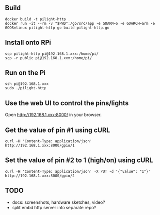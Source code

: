 ## Build

```
docker build -t pilight-http .
docker run -it --rm -v "$PWD":/go/src/app -e GOARM=6 -e GOARCH=arm -e GOOS=linux pilight-http go build pilight-http.go
```

## Install onto RPi

```
scp pilight-http pi@192.168.1.xxx:/home/pi/
scp -r public pi@192.168.1.xxx:/home/pi/
```

## Run on the Pi

```
ssh pi@192.168.1.xxx
sudo ./pilight-http
```

## Use the web UI to control the pins/lights

Open http://192.168.1.xxx:8000/ in your browser.

## Get the value of pin #1 using cURL

`curl -H 'Content-Type: application/json'  http://192.168.1.xxx:8000/gpio/1`

## Set the value of pin #2 to 1 (high/on) using cURL

`curl -H 'Content-Type: application/json' -X PUT -d '{"value": "1"}' http://192.168.1.xxx:8000/gpio/2`

## TODO

* docs: screenshots, hardware sketches, video?
* split embd http server into separate repo?
